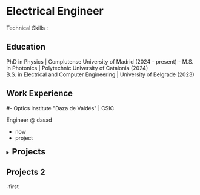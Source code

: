 
# Electrical Engineer
Technical Skills :

## Education 
PhD in Physics | Complutense University of Madrid (2024 - present)	  -
M.S. in Photonics	| Polytechnic University of Catalonia  (2024)	 			       
B.S. in Electrical and Computer Engineering | University of Belgrade (2023)

  
## Work Experience

#- Optics Institute "Daza de Valdés" | CSIC 			

Engineer @ dasad
- now
- project


<details>

  <summary><strong style="font-size: 22px;">Projects</strong></summary>

  This is the content inside the collapsible section.
  
  You can add more text, links, or even images here.
  
</details>

## Projects 2
-first


